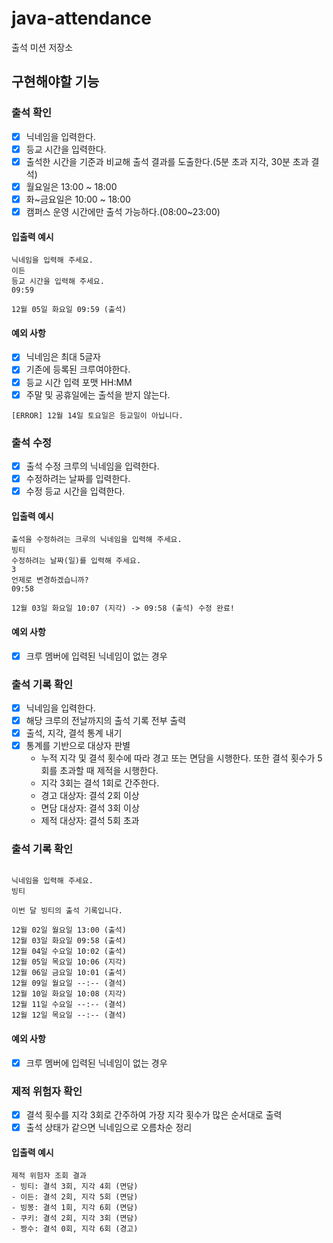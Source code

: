 # java-attendance

출석 미션 저장소

## 구현해야할 기능

### 출석 확인

- [x] 닉네임을 입력한다.
- [x] 등교 시간을 입력한다.
- [x] 출석한 시간을 기준과 비교해 출석 결과를 도출한다.(5분 초과 지각, 30분 초과 결석)
- [x] 월요일은 13:00 ~ 18:00
- [x] 화~금요일은 10:00 ~ 18:00
- [x] 캠퍼스 운영 시간에만 출석 가능하다.(08:00~23:00)

#### 입출력 예시

```plain
닉네임을 입력해 주세요.
이든
등교 시간을 입력해 주세요.
09:59

12월 05일 화요일 09:59 (출석)
```

#### 예외 사항

- [x] 닉네임은 최대 5글자
- [x] 기존에 등록된 크루여야한다.
- [x] 등교 시간 입력 포맷 HH:MM
- [x] 주말 및 공휴일에는 출석을 받지 않는다.

```plain
[ERROR] 12월 14일 토요일은 등교일이 아닙니다.
```

### 출석 수정

- [x] 출석 수정 크루의 닉네임을 입력한다.
- [x] 수정하려는 날짜를 입력한다.
- [x] 수정 등교 시간을 입력한다.

#### 입출력 예시

```plain
출석을 수정하려는 크루의 닉네임을 입력해 주세요.
빙티
수정하려는 날짜(일)를 입력해 주세요.
3
언제로 변경하겠습니까?
09:58

12월 03일 화요일 10:07 (지각) -> 09:58 (출석) 수정 완료!
```

#### 예외 사항

- [x] 크루 멤버에 입력된 닉네임이 없는 경우

### 출석 기록 확인

- [x] 닉네임을 입력한다.
- [x] 해당 크루의 전날까지의 출석 기록 전부 출력
- [x] 출석, 지각, 결석 통계 내기
- [x] 통계를 기반으로 대상자 판별
    - 누적 지각 및 결석 횟수에 따라 경고 또는 면담을 시행한다. 또한 결석 횟수가 5회를 초과할 때 제적을 시행한다.
    - 지각 3회는 결석 1회로 간주한다.
    - 경고 대상자: 결석 2회 이상
    - 면담 대상자: 결석 3회 이상
    - 제적 대상자: 결석 5회 초과

### 출석 기록 확인

```plain

닉네임을 입력해 주세요.
빙티

이번 달 빙티의 출석 기록입니다.

12월 02일 월요일 13:00 (출석)
12월 03일 화요일 09:58 (출석)
12월 04일 수요일 10:02 (출석)
12월 05일 목요일 10:06 (지각)
12월 06일 금요일 10:01 (출석)
12월 09일 월요일 --:-- (결석)
12월 10일 화요일 10:08 (지각)
12월 11일 수요일 --:-- (결석)
12월 12일 목요일 --:-- (결석)

```

#### 예외 사항

- [x] 크루 멤버에 입력된 닉네임이 없는 경우

### 제적 위험자 확인

- [x] 결석 횟수를 지각 3회로 간주하여 가장 지각 횟수가 많은 순서대로 출력
- [x] 출석 상태가 같으면 닉네임으로 오름차순 정리

#### 입출력 예시

```plain
제적 위험자 조회 결과
- 빙티: 결석 3회, 지각 4회 (면담)
- 이든: 결석 2회, 지각 5회 (면담)
- 빙봉: 결석 1회, 지각 6회 (면담)
- 쿠키: 결석 2회, 지각 3회 (면담)
- 짱수: 결석 0회, 지각 6회 (경고)
```